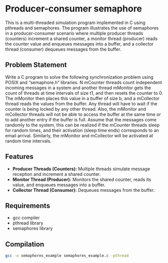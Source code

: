 # Producer-consumer semaphore

This is a multi-threaded simulation program implemented in C using pthreads and semaphores. The program illustrates the use of semaphores in a producer-consumer scenario where multiple producer threads (counters) increment a shared counter, a monitor thread (producer) reads the counter value and enqueues messages into a buffer, and a collector thread (consumer) dequeues messages from the buffer.

## Problem Statement

Write a C program to solve the following synchronization problem using
POSIX and “semaphore.h” libraries.
N mCounter threads count independent incoming messages in a system and another thread
mMonitor gets the count of threads at time intervals of size t1, and then resets the counter to
0. The mMonitor then places this value in a buffer of size b, and a mCollector thread reads
the values from the buffer.
Any thread will have to wait if the counter is being locked by any other thread. Also, the
mMonitor and mCollector threads will not be able to access the buffer at the same time or to
add another entry if the buffer is full.
Assume that the messages come randomly to the system, this can be realized if the mCounter
threads sleep for random times, and their activation (sleep time ends) corresponds to an email
arrival. Similarly, the mMonitor and mCollector will be activated at random time intervals.


## Features

- **Producer Threads (Counters):** Multiple threads simulate message reception and increment a shared counter.
- **Monitor Thread (Producer):** Monitors the shared counter, reads its value, and enqueues messages into a buffer.
- **Collector Thread (Consumer):** Dequeues messages from the buffer.

## Requirements

- gcc compiler
- pthread library
- semaphores library

## Compilation

```bash
gcc -o semaphores_example semaphores_example.c -pthread
